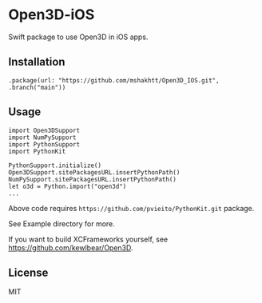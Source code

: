 # Open3D-iOS

Swift package to use Open3D in iOS apps.

## Installation

```
.package(url: "https://github.com/mshakhtt/Open3D_IOS.git", .branch("main"))
```

## Usage

```
import Open3DSupport
import NumPySupport
import PythonSupport
import PythonKit

PythonSupport.initialize()
Open3DSupport.sitePackagesURL.insertPythonPath()
NumPySupport.sitePackagesURL.insertPythonPath()
let o3d = Python.import("open3d")
...
```

Above code requires `https://github.com/pvieito/PythonKit.git` package.

See Example directory for more.

If you want to build XCFrameworks yourself, see https://github.com/kewlbear/Open3D.

## License

MIT

